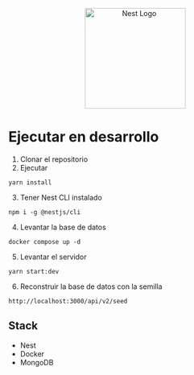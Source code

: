 <p align="center">
  <a href="http://nestjs.com/" target="blank"><img src="https://nestjs.com/img/logo-small.svg" width="200" alt="Nest Logo" /></a>
</p>

# Ejecutar en desarrollo

1. Clonar el repositorio
2. Ejecutar
```
yarn install
```
3. Tener Nest CLI instalado
```
npm i -g @nestjs/cli
```

4. Levantar la base de datos
```
docker compose up -d
```
5. Levantar el servidor
```
yarn start:dev
```

6. Reconstruir la base de datos con la semilla
```
http://localhost:3000/api/v2/seed
```

## Stack
* Nest
* Docker
* MongoDB